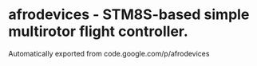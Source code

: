 # afrodevices - STM8S-based simple multirotor flight controller.
Automatically exported from code.google.com/p/afrodevices
